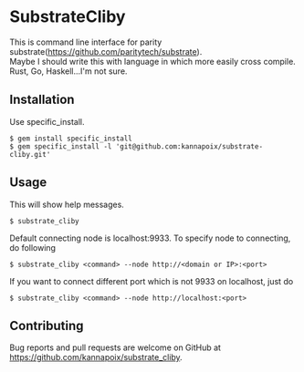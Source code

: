 # SubstrateCliby

This is command line interface for parity substrate(https://github.com/paritytech/substrate).  
Maybe I should write this with language in which more easily cross compile. Rust, Go, Haskell...I'm not sure.

## Installation

Use specific_install.

    $ gem install specific_install
    $ gem specific_install -l 'git@github.com:kannapoix/substrate-cliby.git'

## Usage
This will show help messages.

    $ substrate_cliby
    
Default connecting node is localhost:9933.
To specify node to connecting, do following

    $ substrate_cliby <command> --node http://<domain or IP>:<port>

If you want to connect different port which is not 9933 on localhost, just do

    $ substrate_cliby <command> --node http://localhost:<port>
 
## Contributing

Bug reports and pull requests are welcome on GitHub at https://github.com/kannapoix/substrate_cliby.
